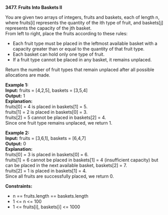 **3477. Fruits Into Baskets II**  

You are given two arrays of integers, fruits and baskets, each of length n, where fruits[i] represents the quantity of the ith type of fruit, and baskets[j] represents the capacity of the jth basket.  
From left to right, place the fruits according to these rules:
- Each fruit type must be placed in the leftmost available basket with a capacity greater than or equal to the quantity of that fruit type.
- Each basket can hold only one type of fruit.
- If a fruit type cannot be placed in any basket, it remains unplaced.

Return the number of fruit types that remain unplaced after all possible allocations are made.

**Example 1:**  
**Input:** fruits = [4,2,5], baskets = [3,5,4]  
**Output:** 1  
**Explanation:**  
fruits[0] = 4 is placed in baskets[1] = 5.  
fruits[1] = 2 is placed in baskets[0] = 3.  
fruits[2] = 5 cannot be placed in baskets[2] = 4.  
Since one fruit type remains unplaced, we return 1.  

**Example 2:**  
**Input:** fruits = [3,6,1], baskets = [6,4,7]  
**Output:** 0  
**Explanation:**  
fruits[0] = 3 is placed in baskets[0] = 6.  
fruits[1] = 6 cannot be placed in baskets[1] = 4 (insufficient capacity) but can be placed in the next available basket, baskets[2] = 7.  
fruits[2] = 1 is placed in baskets[1] = 4.  
Since all fruits are successfully placed, we return 0.  

**Constraints:**
- n == fruits.length == baskets.length
- 1 <= n <= 100
- 1 <= fruits[i], baskets[i] <= 1000